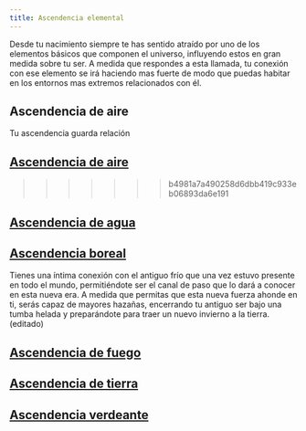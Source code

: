 ```yaml
---
title: Ascendencia elemental
---
```




Desde tu nacimiento siempre te has sentido atraído por uno de los elementos básicos que componen el universo, influyendo estos en gran medida sobre tu ser. A medida que respondes a esta llamada, tu conexión con ese elemento se irá haciendo mas fuerte de modo que puedas habitar en los entornos mas extremos relacionados con él.


## Ascendencia de aire
Tu ascendencia guarda relación 

## [Ascendencia de aire](https://raldamain.com/rules/Rangos/Ascendencias/ascendencia%20de%20aire.html)
>>>>>>> b4981a7a490258d6dbb419c933eb06893da6e191

## [Ascendencia de agua](https://raldamain.com/rules/Rangos/Ascendencias/ascendencia%20de%20agua.html)

## [Ascendencia boreal](https://raldamain.com/rules/Rangos/Ascendencias/ascendencia%20boreal.html)

Tienes una íntima conexión con el antiguo frío que una vez estuvo presente en todo el mundo, permitiéndote ser el  canal de paso que lo dará a conocer en esta nueva era. A medida que permitas que esta nueva fuerza ahonde en ti, serás capaz de mayores hazañas, encerrando tu antiguo ser bajo una tumba helada y preparándote para traer un nuevo invierno a la tierra.(editado)

## [Ascendencia de fuego](https://raldamain.com/rules/Rangos/Ascendencias/ascendencia%20de%20fuego.html)

## [Ascendencia de tierra](https://raldamain.com/rules/Rangos/Ascendencias/ascendencia%20de%20tierra.html)

## [Ascendencia verdeante](https://raldamain.com/rules/Rangos/Ascendencias/ascendencia%20verdeante.html)

